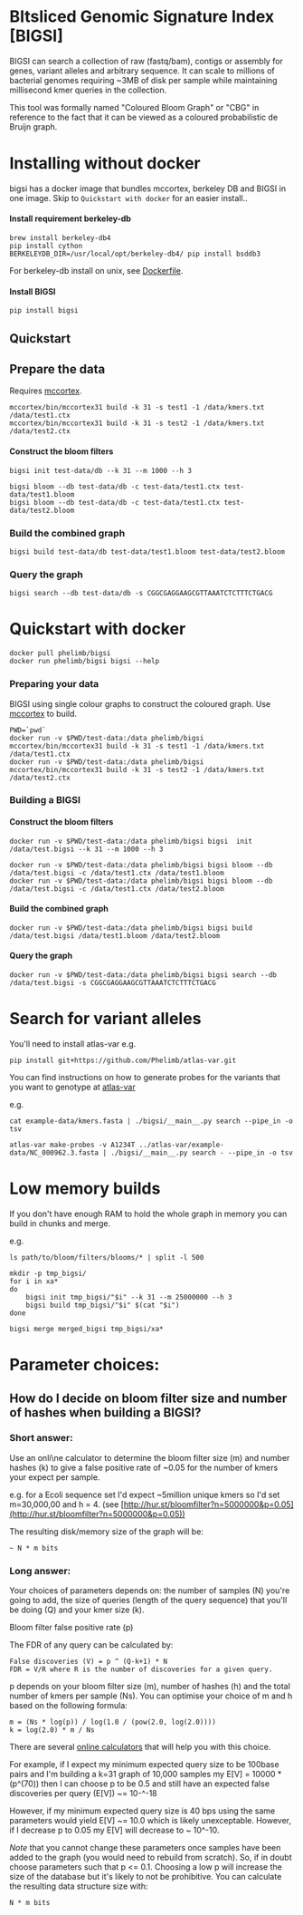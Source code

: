 # BItsliced Genomic Signature Index [BIGSI]
<!--[![Build Status](https://travis-ci.org/Phelimb/bigsi.svg)](https://travis-ci.org/Phelimb/bigsi)-->

BIGSI can search a collection of raw (fastq/bam), contigs or assembly for genes, variant alleles and arbitrary sequence. It can scale to millions of bacterial genomes requiring ~3MB of disk per sample while maintaining millisecond kmer queries in the collection.

This tool was formally named "Coloured Bloom Graph" or "CBG" in reference to the fact that it can be viewed as a coloured probabilistic de Bruijn graph.


# Installing without docker

bigsi has a docker image that bundles mccortex, berkeley DB and BIGSI in one image. Skip to `Quickstart with docker` for an easier install.. 

#### Install requirement berkeley-db

	brew install berkeley-db4
	pip install cython
	BERKELEYDB_DIR=/usr/local/opt/berkeley-db4/ pip install bsddb3

For berkeley-db install on unix, see [Dockerfile](Dockerfile). 

#### Install BIGSI

	pip install bigsi

## Quickstart

## Prepare the data

Requires [mccortex](github.com/mcveanlab/mccortex). 

	mccortex/bin/mccortex31 build -k 31 -s test1 -1 /data/kmers.txt /data/test1.ctx
	mccortex/bin/mccortex31 build -k 31 -s test2 -1 /data/kmers.txt /data/test2.ctx

#### Construct the bloom filters

	bigsi init test-data/db --k 31 --m 1000 --h 3

	bigsi bloom --db test-data/db -c test-data/test1.ctx test-data/test1.bloom
	bigsi bloom --db test-data/db -c test-data/test1.ctx test-data/test2.bloom
	
### Build the combined graph

	bigsi build test-data/db test-data/test1.bloom test-data/test2.bloom

### Query the graph
	bigsi search --db test-data/db -s CGGCGAGGAAGCGTTAAATCTCTTTCTGACG

	

# Quickstart with docker

	docker pull phelimb/bigsi
	docker run phelimb/bigsi bigsi --help
	
### Preparing your data

BIGSI using single colour graphs to construct the coloured graph. 
Use [mccortex](https://github.com/mcveanlab/mccortex) to build. 
	
	PWD=`pwd`
	docker run -v $PWD/test-data:/data phelimb/bigsi mccortex/bin/mccortex31 build -k 31 -s test1 -1 /data/kmers.txt /data/test1.ctx
	docker run -v $PWD/test-data:/data phelimb/bigsi mccortex/bin/mccortex31 build -k 31 -s test2 -1 /data/kmers.txt /data/test2.ctx

### Building a BIGSI

#### Construct the bloom filters

	docker run -v $PWD/test-data:/data phelimb/bigsi bigsi  init /data/test.bigsi --k 31 --m 1000 --h 3

	docker run -v $PWD/test-data:/data phelimb/bigsi bigsi bloom --db /data/test.bigsi -c /data/test1.ctx /data/test1.bloom	
	docker run -v $PWD/test-data:/data phelimb/bigsi bigsi bloom --db /data/test.bigsi -c /data/test1.ctx /data/test2.bloom	
#### Build the combined graph
	docker run -v $PWD/test-data:/data phelimb/bigsi bigsi build /data/test.bigsi /data/test1.bloom /data/test2.bloom

#### Query the graph
	docker run -v $PWD/test-data:/data phelimb/bigsi bigsi search --db /data/test.bigsi -s CGGCGAGGAAGCGTTAAATCTCTTTCTGACG
	


# Search for variant alleles

You'll need to install atlas-var e.g.

	pip install git+https://github.com/Phelimb/atlas-var.git

You can find instructions on how to generate probes for the variants that you want to genotype at [atlas-var](https://github.com/Phelimb/atlas-var.git)

e.g.
	
	cat example-data/kmers.fasta | ./bigsi/__main__.py search --pipe_in -o tsv

	atlas-var make-probes -v A1234T ../atlas-var/example-data/NC_000962.3.fasta | ./bigsi/__main__.py search - --pipe_in -o tsv

# Low memory builds

If you don't have enough RAM to hold the whole graph in memory you can build in chunks and merge.

e.g.

	ls path/to/bloom/filters/blooms/* | split -l 500

	mkdir -p tmp_bigsi/
	for i in xa*
	do
	    bigsi init tmp_bigsi/"$i" --k 31 --m 25000000 --h 3
	    bigsi build tmp_bigsi/"$i" $(cat "$i")
	done	

	bigsi merge merged_bigsi tmp_bigsi/xa*

# Parameter choices:


## How do I decide on bloom filter size and number of hashes when building a BIGSI? 

### Short answer:

Use an onli\ne calculator to determine the bloom filter size (m) and number hashes (k) to give a false positive rate of ~0.05 for the number of kmers your expect per sample. 

e.g. for a Ecoli sequence set I'd expect ~5million unique kmers so I'd set m=30,000,00 and h = 4. (see [http://hur.st/bloomfilter?n=5000000&p=0.05](http://hur.st/bloomfilter?n=5000000&p=0.05))

The resulting disk/memory size of the graph will be:

	~ N * m bits 
	
### Long answer: 

Your choices of parameters depends on: the number of samples (N) you're going to add,  the size of queries (length of the query sequence) that you'll be doing (Q) and your kmer size (k). 

Bloom filter false positive rate (p)


The FDR of any query can be calculated by:

	False discoveries (V) = p ^ (Q-k+1) * N
	FDR = V/R where R is the number of discoveries for a given query. 

p depends on your bloom filter size (m), number of hashes (h) and the total number of kmers per sample (Ns). You can optimise your choice of m and h based on the following formula:

	m = (Ns * log(p)) / log(1.0 / (pow(2.0, log(2.0))))
	k = log(2.0) * m / Ns

There are several [online calculators](http://hur.st/bloomfilter?n=5000000&p=0.5) that will help you with this choice. 

For example, if I expect my minimum expected query size to be 100base pairs and I'm building a k=31 graph of 10,000 samples my E[V] = 10000 * (p^(70)) then I can choose p to be 0.5 and still have an expected false discoveries per query (E[V]) ~= 10-^-18

However, if my minimum expected query size is 40 bps using the same parameters would yield E[V] ~= 10.0 which is likely unexceptable. However, if I decrease p to 0.05 my E[V] will decrease to ~ 10^-10. 

*Note* that you cannot change these parameters once samples have been added to the graph (you would need to rebuild from scratch). So, if in doubt choose parameters such that p <= 0.1. Choosing a low p will increase the size of the database but it's likely to not be prohibitive. You can calculate the resulting data structure size with:
	
	N * m bits 

<!--
## Accessing underlying bitmatrix

To iterate through the rows in the bitmatrix you can use this simple python3 script:

`python3 script.py db`

	"""
	script.py  - Iterate through the BloomFilterMatrix rows
	"""
	
	import sys
	import bsddb3.db as db
	import bitarray
	def main():
	    infile = sys.argv[1]
	
	    in_db = db.DB()
	    in_db.set_cachesize(4,0)
	    in_db.open(infile, flags=db.DB_RDONLY)
	
	    for i in range(25*10**6):
	        key = str.encode(str(i))
	        val=bitarray.bitarray()
	        val.frombytes(in_db[key])
	        print(i,val)
	    in_db.close()
	
	main()

-->

